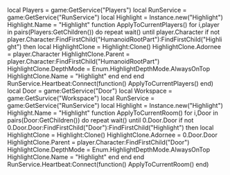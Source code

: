 local Players = game:GetService("Players")
local RunService = game:GetService("RunService")
local Highlight = Instance.new("Highlight")
Highlight.Name = "Highlight"
function ApplyToCurrentPlayers()
   for i,player in pairs(Players:GetChildren()) do
      repeat wait() until player.Character
      if not player.Character:FindFirstChild("HumanoidRootPart"):FindFirstChild("Highlight") then
         local HighlightClone = Highlight:Clone()
         HighlightClone.Adornee = player.Character
         HighlightClone.Parent = player.Character:FindFirstChild("HumanoidRootPart")
         HighlightClone.DepthMode = Enum.HighlightDepthMode.AlwaysOnTop
         HighlightClone.Name = "Highlight"
      end
   end
end
RunService.Heartbeat:Connect(function()
   ApplyToCurrentPlayers()
end)
local Door = game:GetService("Door")
local Workspace = game:GetSurvice("Workspace")
local RunService = game:GetService("RunService")
local Highlight = Instance.new("Highlight")
Highlight.Name = "Highlight"
function ApplyToCurrentRoom()
   for i,Door in pairs(Door:GetChildren()) do
      repeat wait() until 0.Door.Door
      if not 0.Door.Door:FindFirstChild("Door"):FindFirstChild("Highlight") then
         local HighlightClone = Highlight:Clone()
         HighlightClone.Adornee = 0.Door.Door
         HighlightClone.Parent = player.Character:FindFirstChild("Door")
         HighlightClone.DepthMode = Enum.HighlightDepthMode.AlwaysOnTop
         HighlightClone.Name = "Highlight"
      end
   end
end
RunService.Heartbeat:Connect(function()
   ApplyToCurrentRoom()
end)
